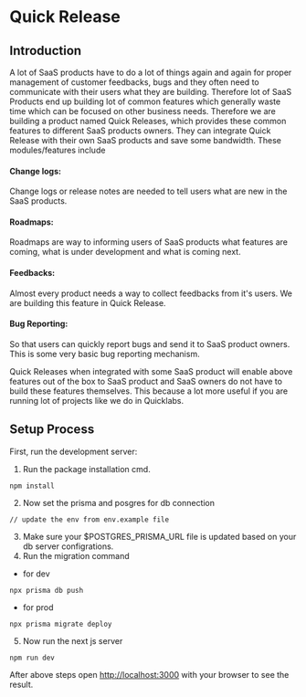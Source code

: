 # Quick Release
##  Introduction
A lot of SaaS products have to do a lot of things again and again for proper management of customer feedbacks, bugs and they often need to communicate with their users what they are building. Therefore lot of SaaS Products end up building lot of common features which generally waste time which can be focused on other business needs. Therefore we are building a product named Quick Releases, which provides these common features to different SaaS products owners. They can integrate Quick Release with their own SaaS products and save some bandwidth. These modules/features include



#### Change logs:
Change logs or release notes are needed to tell users what are new in the SaaS products.

#### Roadmaps: 
Roadmaps are way to informing users of SaaS products what features are coming, what is under development and what is coming next.



#### Feedbacks: 
Almost every product needs a way to collect feedbacks from it's users. We are building this feature in Quick Release.



#### Bug Reporting: 
So that users can quickly report bugs and send it to SaaS product owners. This is some very basic bug reporting mechanism.



Quick Releases when integrated with some SaaS product will enable above features out of the box to SaaS product and SaaS owners do not have to build these features themselves. This because a lot more useful if you are running lot of projects like we do in Quicklabs.

## Setup Process

First, run the development server:

1. Run the package installation cmd.
```
npm install
```
2. Now set the prisma and posgres for db connection
```
// update the env from env.example file
```
3. Make sure your $POSTGRES_PRISMA_URL file is updated based on your db server configrations.
4. Run the migration command
- for dev
```
npx prisma db push
```
- for prod
```
npx prisma migrate deploy
```

5. Now run the next js server
```
npm run dev
```



After above steps open [http://localhost:3000](http://localhost:3000) with your browser to see the result.



